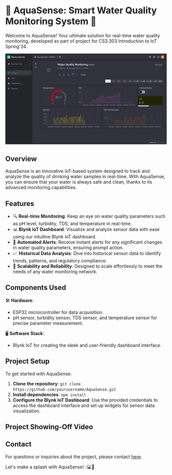 # 🌊 AquaSense: Smart Water Quality Monitoring System 🌊

Welcome to AquaSense! Your ultimate solution for real-time water quality monitoring, developed as part of project for CS3.303 Introduction to IoT Spring'24.

![AquaSense Dashboard](documents/dashboard.jpg)

## Overview

AquaSense is an innovative IoT-based system designed to track and analyze the quality of drinking water samples in real-time. With AquaSense, you can ensure that your water is always safe and clean, thanks to its advanced monitoring capabilities.

## Features

- 🔍 **Real-time Monitoring**: Keep an eye on water quality parameters such as pH level, turbidity, TDS, and temperature in real-time.
- 📊 **Blynk IoT Dashboard**: Visualize and analyze sensor data with ease using our intuitive Blynk IoT dashboard.
- 🚨 **Automated Alerts**: Receive instant alerts for any significant changes in water quality parameters, ensuring prompt action.
- 📈 **Historical Data Analysis**: Dive into historical sensor data to identify trends, patterns, and regulatory compliance.
- 🔧 **Scalability and Reliability**: Designed to scale effortlessly to meet the needs of any water monitoring network.

## Components Used

🛠 **Hardware**:
  - ESP32 microcontroller for data acquisition.
  - pH sensor, turbidity sensor, TDS sensor, and temperature sensor for precise parameter measurement.

🖥 **Software Stack**:
  - Blynk IoT for creating the sleek and user-friendly dashboard interface.

## Project Setup

To get started with AquaSense:

1. **Clone the repository**: `git clone https://github.com/yourusername/AquaSense.git`
2. **Install dependencies**: `npm install`
3. **Configure the Blynk IoT Dashboard**: Use the provided credentials to access the dashboard interface and set up widgets for sensor data visualization.

## Project Showing-Off Video



## Contact

For questions or inquiries about the project, please contact [here](mailto:varun.gup@students.iiit.ac.in).

Let's make a splash with AquaSense! 💧💻🌟
